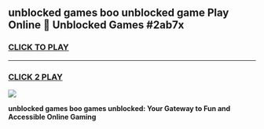 
## unblocked games boo unblocked game Play Online 👋 Unblocked Games #2ab7x
<h3>
<a href="https://premium.freeplayer.one?title=unblocked_games_boo&ref=21F">CLICK TO PLAY</a></h3>
<hr>

<h3>
<a href="https://premium.freeplayer.one?title=unblocked_games_boo&ref=21F">CLICK 2 PLAY</a>
  
</h3>

<a href="https://premium.freeplayer.one?title=unblocked_games_boo&ref=21F/"><img src="https://clearcache.store/games.png"></a>


**unblocked games boo games unblocked: Your Gateway to Fun and Accessible Online Gaming**
